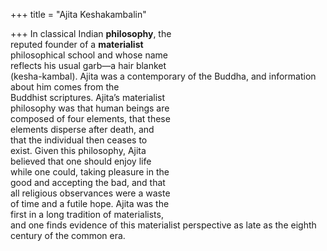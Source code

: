 +++
title = "Ajita Keshakambalin"

+++
In classical Indian **philosophy**, the  
reputed founder of a **materialist**  
philosophical school and whose name  
reflects his usual garb—a hair blanket  
(kesha-kambal). Ajita was a contemporary of the Buddha, and information about him comes from the  
Buddhist scriptures. Ajita’s materialist  
philosophy was that human beings are  
composed of four elements, that these  
elements disperse after death, and  
that the individual then ceases to  
exist. Given this philosophy, Ajita  
believed that one should enjoy life  
while one could, taking pleasure in the  
good and accepting the bad, and that  
all religious observances were a waste  
of time and a futile hope. Ajita was the  
first in a long tradition of materialists,  
and one finds evidence of this materialist perspective as late as the eighth  
century of the common era.